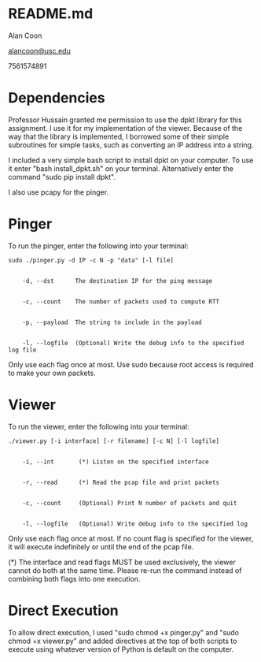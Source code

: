 # README.md


Alan Coon


alancoon@usc.edu


7561574891


# Dependencies


Professor Hussain granted me permission to use the dpkt library for this assignment.  I use it for my implementation of the viewer.  Because of the way that the library is implemented, I borrowed some of their simple subroutines for simple tasks, such as converting an IP address into a string.  


I included a very simple bash script to install dpkt on your computer.  To use it enter "bash install_dpkt.sh" on your terminal.  Alternatively enter the command "sudo pip install dpkt".


I also use pcapy for the pinger.


# Pinger


To run the pinger, enter the following into your terminal:


    sudo ./pinger.py -d IP -c N -p "data" [-l file]


        -d, --dst      The destination IP for the ping message


        -c, --count    The number of packets used to compute RTT


        -p, --payload  The string to include in the payload


        -l, --logfile  (Optional) Write the debug info to the specified log file


Only use each flag once at most.  Use sudo because root access is required to make your own packets.


# Viewer


To run the viewer, enter the following into your terminal:


    ./viewer.py [-i interface] [-r filename] [-c N] [-l logfile]


        -i, --int       (*) Listen on the specified interface


        -r, --read  	(*) Read the pcap file and print packets


        -c, --count     (Optional) Print N number of packets and quit


        -l, --logfile   (Optional) Write debug info to the specified log


Only use each flag once at most. If no count flag is specified for the viewer, it will execute indefinitely or until the end of the pcap file.


(*) The interface and read flags MUST be used exclusively, the viewer cannot do both at the same time.  Please re-run the command instead of combining both flags into one execution.


# Direct Execution 


To allow direct execution, I used "sudo chmod +x pinger.py" and "sudo chmod +x viewer.py" and added directives at the top of both scripts to execute using whatever version of Python is default on the computer.
